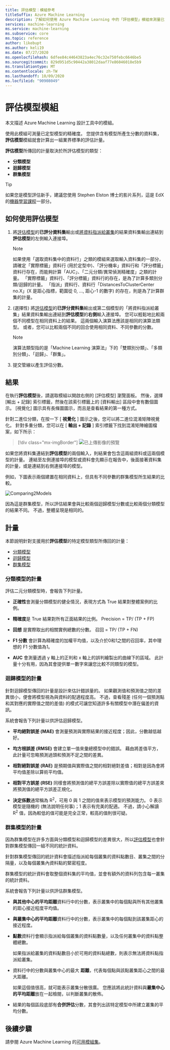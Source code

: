 ```yaml
---
title: 評估模型：模組參考
titleSuffix: Azure Machine Learning
description: 了解如何使用 Azure Machine Learning 中的「評估模型」模組來測量已定型模型的精確度。
services: machine-learning
ms.service: machine-learning
ms.subservice: core
ms.topic: reference
author: likebupt
ms.author: keli19
ms.date: 07/27/2020
ms.openlocfilehash: 6dfee84c44643823a4ec76c32e750febc6646be5
ms.sourcegitcommit: 829d951d5c90442a38012daaf77e86046018e5b9
ms.translationtype: MT
ms.contentlocale: zh-TW
ms.lasthandoff: 10/09/2020
ms.locfileid: "90908049"
---
```

# <a name="evaluate-model-module"></a>評估模型模組

本文描述 Azure Machine Learning 設計工具中的模組。

使用此模組可測量已定型模型的精確度。 您提供含有模型所產生分數的資料集，**評估模型**模組就會計算出一組業界標準的評估計量。
  
 **評估模型**所傳回的計量取決於所評估模型的類型：  
  
-   **分類模型**    
-   **迴歸模型**  
-   **群集模型**  


> [!TIP]
> 如果您是模型評估新手，建議您使用 Stephen Elston 博士的影片系列，這是 EdX 的[機器學習課程](https://blogs.technet.microsoft.com/machinelearning/2015/09/08/new-edx-course-data-science-machine-learning-essentials/)一部分。 


## <a name="how-to-use-evaluate-model"></a>如何使用評估模型
1. 將[評估模型](./score-model.md)的**已評分資料集**輸出或[將資料指派給叢集](./assign-data-to-clusters.md)的結果資料集輸出連結到**評估模型**的左側輸入連接埠。 
    > [!NOTE] 
    > 如果使用「選取資料集中的資料行」之類的模組來選取輸入資料集的一部分，請確定「實際標籤」資料行 (用於定型中)、「評分機率」資料行和「評分標籤」資料行存在，而能夠計算「AUC」、「二元分類/異常偵測精確度」之類的計量。
    > 「實際標籤」資料行、「評分標籤」資料行的存在，是為了計算多類別分類/迴歸的計量。
    > 「指派」資料行、資料行「DistancesToClusterCenter no.X」(X 是距心指標，範圍從 0, ..., 距心-1 的數字) 的存在，則是為了計算群集的計量。

2. (選擇性) 將[評估模型](./score-model.md)的**已評分資料集**輸出或第二個模型的「將資料指派給叢集」結果資料集輸出連結到**評估模型**的**右側**輸入連接埠。 您可以輕鬆地比較兩個不同模型在相同資料上的結果。 這兩個輸入演算法應該是相同的演算法類型。 或者，您可以比較兩個不同的回合使用相同資料、不同參數的分數。

    > [!NOTE]
    > 演算法類型指的是「Machine Learning 演算法」下的「雙類別分類」、「多類別分類」、「迴歸」、「群集」。 

3. 提交管線以產生評估分數。

## <a name="results"></a>結果

在執行**評估模型**後，請選取模組以開啟右側的 [評估模型] 瀏覽面板。  然後，選擇 [輸出 + 記錄] 索引標籤，然後在該索引標籤上的 [資料輸出] 區段中會有數個圖示。 [視覺化] 圖示具有長條圖圖示，而且是查看結果的第一種方式。

針對二進位分類，在按一下 [ **視覺化** ] 圖示之後，您可以將二進位混淆矩陣視覺化。
針對多重分類，您可以在 [ **輸出 + 記錄** ] 索引標籤下找到混淆矩陣繪圖檔案，如下所示：
> [!div class="mx-imgBorder"]
> ![已上傳影像的預覽](media/module/multi-class-confusion-matrix.png)

如果您將資料集連結到**評估模型**的兩個輸入，則結果會包含這兩組資料或這兩個模型的計量。
連結至左側連接埠的模型或資料會先顯示在報告中，後面接著資料集的計量，或是連結到右側連接埠的模型。  

例如，下圖表示兩個建置在相同資料上，但具有不同參數的群集模型所生結果的比較。  

![Comparing2Models](media/module/evaluate-2-models.png)  

因為這是群集模型，所以評估結果會與比較兩個迴歸模型分數或比較兩個分類模型的結果不同。 不過，整體呈現是相同的。 

## <a name="metrics"></a>計量

本節說明針對支援用於**評估模型**的特定模型類型所傳回的計量：

+ [分類模型](#metrics-for-classification-models)
+ [迴歸模型](#metrics-for-regression-models)
+ [群集模型](#metrics-for-clustering-models)

### <a name="metrics-for-classification-models"></a>分類模型的計量


評估二元分類模型時，會報告下列計量。
  
-   **正確性**會測量分類模型的健全情況，表現方式為 True 結果對整體案例的比例。  
  
-   **精確度**是 True 結果對所有正面結果的比例。 Precision = TP/ (TP + FP)   
  
-   **回想** 是實際取出的相關實例總數的分數。 召回 = TP/ (TP + FN)   
  
-   **F1 分數** 會計算為精確度的加權平均值，以及介於0和1之間的召回率，其中理想的 F1 分數值為1。  
  
-   **AUC** 會測量透過 y 軸上的正判和 x 軸上的誤判繪製出的曲線下的區域。 此計量十分有用，因為其會提供單一數字來讓您比較不同類型的模型。  


### <a name="metrics-for-regression-models"></a>迴歸模型的計量
 
針對迴歸模型傳回的計量是設計來估計錯誤量的。  如果觀測值和預測值之間的差異很小，便會將模型視為與資料的配適程度高。 不過，查看殘差 (任何一個預測點和其對應的實際值之間的差值) 的模式可讓您知道許多有關模型中潛在偏差的資訊。  
  
 系統會報告下列計量以供評估迴歸模型。
  
- **平均絕對誤差 (MAE)** 會測量預測與實際結果的接近程度；因此，分數越低越好。  
  
- **均方根誤差 (RMSE)** 會建立單一值來彙總模型中的錯誤。 藉由將差值平方，此計量可忽略預測過頭和預測不足之間的差異。  
  
- **相對絕對誤差 (RAE)** 是預期值與實際值之間的相對絕對差值；相對是因為會將平均值差除以算術平均值。  
  
- **相對平方誤差 (RSE)** 同樣會將預測值的總平方誤差除以實際值的總平方誤差來將預測值的總平方誤差正規化。  
  

  
- **決定係數**通常稱為 R<sup>2</sup>，可用 0 與 1 之間的值來表示模型的預測能力。 0 表示模型是隨機的 (無法說明任何事)；1 表示有完美的配適。 不過，請小心解讀 R<sup>2</sup> 值，因為較低的值可能是完全正常，較高的值則很可疑。

###  <a name="metrics-for-clustering-models"></a>群集模型的計量

因為群集模型在許多方面與分類模型和迴歸模型的差異很大，所以[評估模型](evaluate-model.md)也會針對群集模型傳回一組不同的統計資料。  
  
 針對群集模型傳回的統計資料會描述指派給每個叢集的資料點數目、叢集之間的分隔量，以及每個叢集內資料點的緊密程度。  
  
 群集模型的統計資料會取整個資料集的平均值，並會有額外的資料列包含每一叢集的統計資料。  
  
系統會報告下列計量以供評估群集模型。
    
-   **與其他中心的平均距離**資料行中的分數，表示叢集中的每個點與所有其他叢集的距心接近程度平均值。   

-   **與叢集中心的平均距離**資料行中的分數，表示叢集中的每個點到該叢集距心的接近程度。  
  
-   **點數**資料行會顯示指派給每個叢集的資料點數量，以及任何叢集中的資料點整體總數。  
  
     如果指派給叢集的資料點數目小於可用的資料點總數，則表示無法將資料點指派給叢集。  
  
-   資料行中的分數與叢集中心的最大 **距離**，代表每個點與該點叢集距心之間的最大距離。  
  
     如果這個值很高，就可能表示叢集分散很廣。 您應該將此統計資料與**叢集中心的平均距離**放在一起檢閱，以判斷叢集的散佈。   

-   結果的每個區段底部有**合併評估**分數，其會列出該特定模型中所建立叢集的平均分數。  
  

## <a name="next-steps"></a>後續步驟

請參閱 Azure Machine Learning 的[可用模組集](module-reference.md)。 
